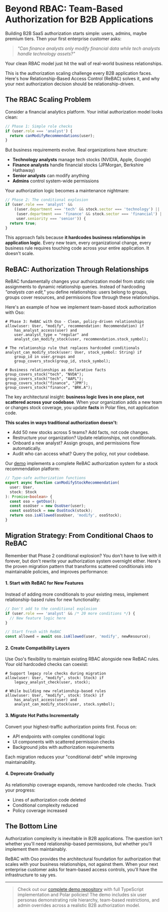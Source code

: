 # Beyond RBAC: Team-Based Authorization for B2B Applications

Building B2B SaaS authorization starts simple: users, admins, maybe premium tiers. Then your first enterprise customer asks: 

> *"Can finance analysts only modify financial data while tech analysts handle technology assets?"* 

Your clean RBAC model just hit the wall of real-world business relationships.

This is the authorization scaling challenge every B2B application faces. Here's how Relationship-Based Access Control (ReBAC) solves it, and why your next authorization decision should be relationship-driven.

## The RBAC Scaling Problem

Consider a financial analytics platform. Your initial authorization model looks clean:

```typescript
// Phase 1: Simple role checks
if (user.role === 'analyst') {
  return canModifyRecommendations(user);
}
```

But business requirements evolve. Real organizations have structure:
- **Technology analysts** manage tech stocks (NVIDIA, Apple, Google)
- **Finance analysts** handle financial stocks (JPMorgan, Berkshire Hathaway)  
- **Senior analysts** can modify anything
- **Admins** control system-wide permissions

Your authorization logic becomes a maintenance nightmare:

```typescript
// Phase 2: The conditional explosion
if (user.role === 'analyst' && 
    ((user.department === 'tech' && stock.sector === 'technology') ||
     (user.department === 'finance' && stock.sector === 'financial') ||
     user.seniority === 'senior')) {
  return true;
}
```

This approach fails because **it hardcodes business relationships in application logic**. Every new team, every organizational change, every business rule requires touching code across your entire application. It doesn't scale.

## ReBAC: Authorization Through Relationships

ReBAC fundamentally changes your authorization model from static role assignments to dynamic relationship queries. Instead of hardcoding *"analysts can edit,"* you define relationships: users belong to groups, groups cover resources, and permissions flow through these relationships.

Here's an example of how we implement team-based stock authorization with Oso:

```polar
# Phase 3: ReBAC with Oso - Clean, policy-driven relationships
allow(user: User, "modify", recommendation: Recommendation) if
    has_analyst_access(user) and
    user.analyst_type = "regular" and
    analyst_can_modify_stock(user, recommendation.stock_symbol);

# The relationship rule that replaces hardcoded conditionals
analyst_can_modify_stock(user: User, stock_symbol: String) if
    group_id in user.groups and
    group_covers_stock(group_id, stock_symbol);

# Business relationships as declarative facts
group_covers_stock("tech", "NVDA");
group_covers_stock("tech", "AAPL");
group_covers_stock("finance", "JPM");
group_covers_stock("finance", "BRK.A");
```

The key architectural insight: **business logic lives in one place, not scattered across your codebase**. When your organization adds a new team or changes stock coverage, you update **facts** in Polar files, not application code.

**This scales in ways traditional authorization doesn't:**
- Add 50 new stocks across 5 teams? Add facts, not code changes.
- Restructure your organization? Update relationships, not conditionals.
- Onboard a new analyst? Assign groups, and permissions flow automatically.
- Audit who can access what? Query the policy, not your codebase.

Our [demo](https://github.com/mkarroqe/oso-bearish) implements a complete ReBAC authorization system for a stock recommendation platform:

```typescript
// Type-safe authorization functions
export async function canModifyStockRecommendation(
  user: User, 
  stock: Stock
): Promise<boolean> {
  const oso = getOso();
  const osoUser = new OsoUser(user);
  const osoStock = new OsoStock(stock);
  return oso.isAllowed(osoUser, 'modify', osoStock);
}
```

## Migration Strategy: From Conditional Chaos to ReBAC

Remember that Phase 2 conditional explosion? You don't have to live with it forever, but don't rewrite your authorization system overnight either. Here's the proven migration pattern that transforms scattered conditionals into maintainable policies, and improves performance:

#### 1. Start with ReBAC for New Features
Instead of adding more conditionals to your existing mess, implement relationship-based rules for new functionality:

```typescript
// Don't add to the conditional explosion
if (user.role === 'analyst' && /* 20 more conditions */) {
  // New feature logic here
}

// Start fresh with ReBAC
const allowed = await oso.isAllowed(user, 'modify', newResource);
```
#### 2. Create Compatibility Layers
Use Oso's flexibility to maintain existing RBAC alongside new ReBAC rules. Your old hardcoded checks can coexist:

```
# Support legacy role checks during migration
allow(user: User, "modify", stock: Stock) if
    legacy_analyst_check(user, stock);

# While building new relationship-based rules
allow(user: User, "modify", stock: Stock) if
    has_analyst_access(user) and
    analyst_can_modify_stock(user, stock.symbol);
```

#### 3. Migrate Hot Paths Incrementally
Convert your highest-traffic authorization points first. Focus on:
- API endpoints with complex conditional logic
- UI components with scattered permission checks
- Background jobs with authorization requirements

Each migration reduces your "conditional debt" while improving maintainability.

#### 4. Deprecate Gradually
As relationship coverage expands, remove hardcoded role checks. Track your progress:
- Lines of authorization code deleted
- Conditional complexity reduced
- Policy coverage increased

## The Bottom Line

Authorization complexity is inevitable in B2B applications. The question isn't whether you'll need relationship-based permissions, but whether you'll implement them maintainably.

ReBAC with Oso provides the architectural foundation for authorization that scales with your business relationships, not against them. When your next enterprise customer asks for team-based access controls, you'll have the infrastructure to say yes.

---
> Check out our [complete demo repository](https://github.com/mkarroqe/oso-bearish) with full TypeScript implementation and Polar policies! The demo includes six user personas demonstrating role hierarchy, team-based restrictions, and admin overrides across a realistic B2B authorization model.